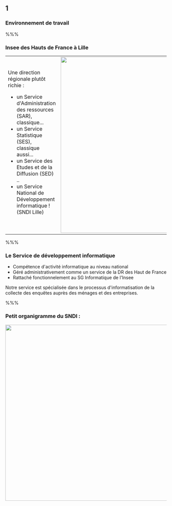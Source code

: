 <!-- .slide: data-background-image="images/ensai-t.png" data-background-size="600px" class="chapter" -->

## 1

### Environnement de travail

%%%

<!-- .slide: class="slide" data-background-image="images/ensai-t.png" data-background-size="600px" -->

### Insee des Hauts de France à Lille

<table>
	<tr>
		<td>
			Une direction régionale plutôt richie :

- un Service d'Administration des ressources (SAR), classique...
- un Service Statistique (SES), classique aussi...
- un Service des Etudes et de la Diffusion (SED) ..
- un Service National de Développement informatique ! (SNDI Lille)
  </td>
  <td>
  <img src="images/hauts-de-fr.png" width="550px" />
  </td>
  </tr>
  </table>

%%%

<!-- .slide: class="slide" data-background-image="images/ensai-t.png" data-background-size="600px" -->

### Le Service de développement informatique

- Compétence d'activité informatique au niveau national
- Géré administrativement comme un service de la DR des Haut de France
- Rattaché fonctionnelement au SG Informatique de l'Insee

Notre service est spécialisée dans le processus d'informatisation de la collecte des enquêtes auprès des ménages et des entreprises.

%%%

<!-- .slide: class="slide" data-background-image="images/ensai-t.png" data-background-size="600px" -->

### Petit organigramme du SNDI :

<div class="center">
	<img src="images/organigramme.png" width="550px" />
</div>
